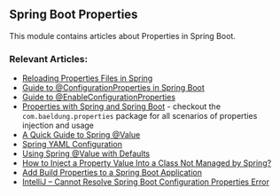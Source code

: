 ## Spring Boot Properties

This module contains articles about Properties in Spring Boot.

### Relevant Articles:
- [Reloading Properties Files in Spring](https://www.baeldung.com/spring-reloading-properties)
- [Guide to @ConfigurationProperties in Spring Boot](https://www.baeldung.com/configuration-properties-in-spring-boot)
- [Guide to @EnableConfigurationProperties](https://www.baeldung.com/spring-enable-config-properties)
- [Properties with Spring and Spring Boot](https://www.baeldung.com/properties-with-spring) - checkout the `com.baeldung.properties` package for all scenarios of properties injection and usage
- [A Quick Guide to Spring @Value](https://www.baeldung.com/spring-value-annotation)
- [Spring YAML Configuration](https://www.baeldung.com/spring-yaml)
- [Using Spring @Value with Defaults](https://www.baeldung.com/spring-value-defaults)
- [How to Inject a Property Value Into a Class Not Managed by Spring?](https://www.baeldung.com/inject-properties-value-non-spring-class)
- [Add Build Properties to a Spring Boot Application](https://www.baeldung.com/spring-boot-build-properties)
- [IntelliJ – Cannot Resolve Spring Boot Configuration Properties Error](https://www.baeldung.com/intellij-resolve-spring-boot-configuration-properties)
